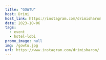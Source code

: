 ```yaml
---
title: "GOWTU"
host: Drimi
host_link: https://instagram.com/drimisharon
date: 2023-10-06
tags:
  - event
  - hotel-lobi
promo_image: null
img: /gowtu.jpg
url: https://www.instagram.com/drimisharon/
---
```


